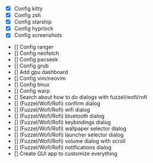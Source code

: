 - [x] Config kitty
- [x] Config zsh
- [x] Config starship
- [x] Config hyprlock
- [x] Config screenshots
- [] Config ranger
- [] Config neofetch
- [] Config pacseek
- [] Config grub
- [] Add gpu dashboard
- [] Config vim/neovim
- [] Config tmux
- [] Config warp
- [] Search about how to do dialogs with fuzzel/wofi/rofi
- [] (Fuzzel/Wofi/Rofi) confirm dialog
- [] (Fuzzel/Wofi/Rofi) wifi dialog
- [] (Fuzzel/Wofi/Rofi) bluetooth dialog
- [] (Fuzzel/Wofi/Rofi) keybindings dialog
- [] (Fuzzel/Wofi/Rofi) wallpaper selector dialog
- [] (Fuzzel/Wofi/Rofi) launcher selector dialog
- [] (Fuzzel/Wofi/Rofi) volume dialog with scroll
- [] (Fuzzel/Wofi/Rofi) notifications dialog
- [] Create GUI app to customize everything
